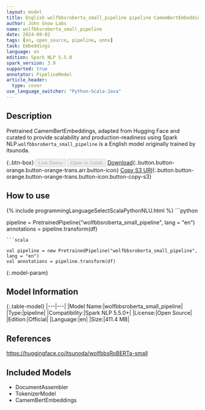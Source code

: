 ```yaml
---
layout: model
title: English wolfbbsroberta_small_pipeline pipeline CamemBertEmbeddings from itsunoda
author: John Snow Labs
name: wolfbbsroberta_small_pipeline
date: 2024-09-02
tags: [en, open_source, pipeline, onnx]
task: Embeddings
language: en
edition: Spark NLP 5.5.0
spark_version: 3.0
supported: true
annotator: PipelineModel
article_header:
  type: cover
use_language_switcher: "Python-Scala-Java"
---
```


## Description

Pretrained CamemBertEmbeddings, adapted from Hugging Face and curated to provide scalability and production-readiness using Spark NLP.`wolfbbsroberta_small_pipeline` is a English model originally trained by itsunoda.

{:.btn-box}
<button class="button button-orange" disabled>Live Demo</button>
<button class="button button-orange" disabled>Open in Colab</button>
[Download](https://s3.amazonaws.com/auxdata.johnsnowlabs.com/public/models/wolfbbsroberta_small_pipeline_en_5.5.0_3.0_1725297435421.zip){:.button.button-orange.button-orange-trans.arr.button-icon}
[Copy S3 URI](s3://auxdata.johnsnowlabs.com/public/models/wolfbbsroberta_small_pipeline_en_5.5.0_3.0_1725297435421.zip){:.button.button-orange.button-orange-trans.button-icon.button-copy-s3}

## How to use



<div class="tabs-box" markdown="1">
{% include programmingLanguageSelectScalaPythonNLU.html %}
```python

pipeline = PretrainedPipeline("wolfbbsroberta_small_pipeline", lang = "en")
annotations =  pipeline.transform(df)   

```
```scala

val pipeline = new PretrainedPipeline("wolfbbsroberta_small_pipeline", lang = "en")
val annotations = pipeline.transform(df)

```
</div>

{:.model-param}
## Model Information

{:.table-model}
|---|---|
|Model Name:|wolfbbsroberta_small_pipeline|
|Type:|pipeline|
|Compatibility:|Spark NLP 5.5.0+|
|License:|Open Source|
|Edition:|Official|
|Language:|en|
|Size:|411.4 MB|

## References

https://huggingface.co/itsunoda/wolfbbsRoBERTa-small

## Included Models

- DocumentAssembler
- TokenizerModel
- CamemBertEmbeddings